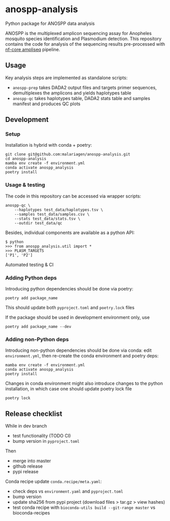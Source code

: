 # anospp-analysis

Python package for ANOSPP data analysis

ANOSPP is the multiplexed amplicon sequencing assay for Anopheles mosquito species identification and Plasmodium detection. This repository contains the code for analysis of the sequencing results pre-processed with [nf-core ampliseq](https://nf-co.re/ampliseq) pipeline. 

## Usage

Key analysis steps are implemented as standalone scripts:
- `anospp-prep` takes DADA2 output files and targets primer sequences, demultiplexes the amplicons and yields haplotypes table
- `anospp-qc` takes haplotypes table, DADA2 stats table and samples manifest and produces QC plots 

## Development

### Setup

Installation is hybrid with conda + poetry:
```
git clone git@github.com:malariagen/anospp-analysis.git
cd anospp-analysis
mamba env create -f environment.yml
conda activate anospp_analysis
poetry install
```


### Usage & testing

The code in this repository can be accessed via wrapper scripts:
```
anospp-qc \
    --haplotypes test_data/haplotypes.tsv \
    --samples test_data/samples.csv \
    --stats test_data/stats.tsv \
    --outdir test_data/qc
```

Besides, individual components are available as a python API:
```
$ python
>>> from anospp_analysis.util import *
>>> PLASM_TARGETS
['P1', 'P2']
```

Automated testing & CI

### Adding Python deps

Introducing python dependencies should be done via poetry:
```
poetry add package_name
``` 
This should update both `pyproject.toml` and `poetry.lock` files

If the package should be used in development environment only, use
```
poetry add package_name --dev
```

### Adding non-Python deps

Introducing non-python dependencies should be done via conda: edit `environment.yml`, 
then re-create the conda environment and poetry deps:
```
mamba env create -f environment.yml
conda activate anospp_analysis
poetry install
```

Changes in conda environment might also introduce changes to the python installation, 
in which case one should update poetry lock file
```
poetry lock
```

## Release checklist

While in dev branch
- test functionality (TODO CI)
- bump version in `pyproject.toml`

Then
- merge into master
- github release
- pypi release

Conda recipe update `conda.recipe/meta.yaml`:
- check deps vs `environment.yaml` and `pyproject.toml`
- bump version  
- update sha256 from pypi project (download files > tar.gz > view hashes)
- test conda recipe with `bioconda-utils build --git-range master` vs bioconda-recipes
